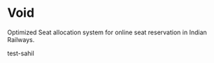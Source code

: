 # Void
Optimized Seat allocation system for online seat reservation in Indian Railways.

test-sahil
